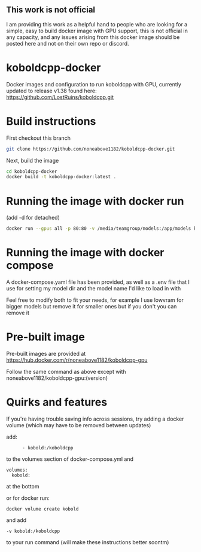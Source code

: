 ## This work is not official

I am providing this work as a helpful hand to people who are looking for a simple, easy to build docker image with GPU support, this is not official in any capacity, and any issues arising from this docker image should be posted here and not on their own repo or discord.

# koboldcpp-docker

Docker images and configuration to run koboldcpp with GPU, currently updated to release v1.38 found here: https://github.com/LostRuins/koboldcpp.git

# Build instructions

First checkout this branch

```sh
git clone https://github.com/noneabove1182/koboldcpp-docker.git
```

Next, build the image

```sh
cd koboldcpp-docker
docker build -t koboldcpp-docker:latest .
```

# Running the image with docker run

(add -d for detached)

```sh
docker run --gpus all -p 80:80 -v /media/teamgroup/models:/app/models koboldcpp-docker:latest --model /app/models/wizardlm-13b-v1.1.ggmlv3.q4_1.bin --port 80 --threads 6 --usecublas --gpulayers 43
```

# Running the image with docker compose

A docker-compose.yaml file has been provided, as well as a .env file that I use for setting my model dir and the model name I'd like to load in with

Feel free to modify both to fit your needs, for example I use lowvram for bigger models but remove it for smaller ones but if you don't you can remove it

# Pre-built image

Pre-built images are provided at https://hub.docker.com/r/noneabove1182/koboldcpp-gpu

Follow the same command as above except with noneabove1182/koboldcpp-gpu:(version)

# Quirks and features

If you're having trouble saving info across sessions, try adding a docker volume (which may have to be removed between updates)

add:

```
      - kobold:/koboldcpp
```

to the volumes section of docker-compose.yml and

```
volumes:
  kobold:
```

at the bottom

or for docker run:

```
docker volume create kobold
```

and add

```
-v kobold:/koboldcpp
```

to your run command (will make these instructions better soontm)
